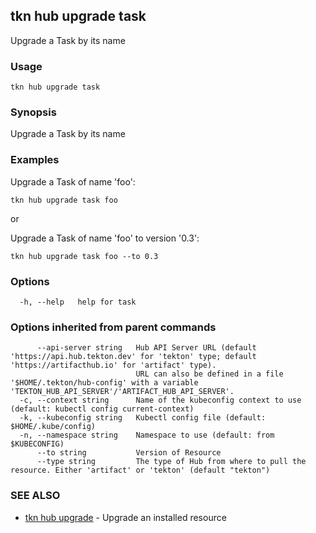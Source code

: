 ## tkn hub upgrade task

Upgrade a Task by its name

### Usage

```
tkn hub upgrade task
```

### Synopsis

Upgrade a Task by its name

### Examples


Upgrade a Task of name 'foo':

    tkn hub upgrade task foo

or

Upgrade a Task of name 'foo' to version '0.3':

    tkn hub upgrade task foo --to 0.3


### Options

```
  -h, --help   help for task
```

### Options inherited from parent commands

```
      --api-server string   Hub API Server URL (default 'https://api.hub.tekton.dev' for 'tekton' type; default 'https://artifacthub.io' for 'artifact' type).
                            URL can also be defined in a file '$HOME/.tekton/hub-config' with a variable 'TEKTON_HUB_API_SERVER'/'ARTIFACT_HUB_API_SERVER'.
  -c, --context string      Name of the kubeconfig context to use (default: kubectl config current-context)
  -k, --kubeconfig string   Kubectl config file (default: $HOME/.kube/config)
  -n, --namespace string    Namespace to use (default: from $KUBECONFIG)
      --to string           Version of Resource
      --type string         The type of Hub from where to pull the resource. Either 'artifact' or 'tekton' (default "tekton")
```

### SEE ALSO

* [tkn hub upgrade](tkn_hub_upgrade.md)	 - Upgrade an installed resource

